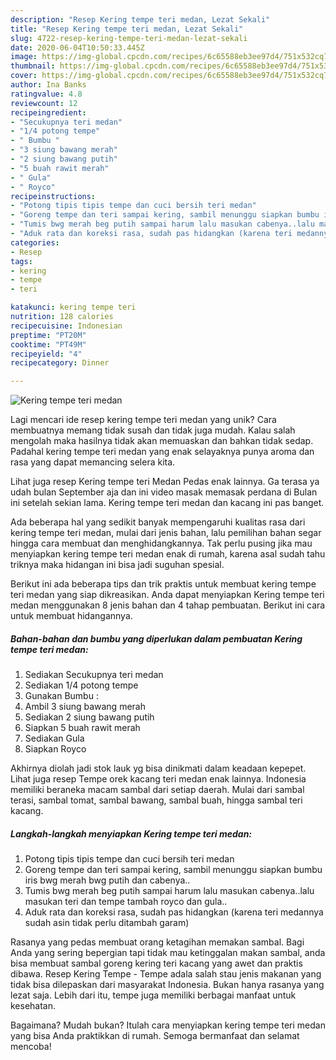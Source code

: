 ```yaml
---
description: "Resep Kering tempe teri medan, Lezat Sekali"
title: "Resep Kering tempe teri medan, Lezat Sekali"
slug: 4722-resep-kering-tempe-teri-medan-lezat-sekali
date: 2020-06-04T10:50:33.445Z
image: https://img-global.cpcdn.com/recipes/6c65588eb3ee97d4/751x532cq70/kering-tempe-teri-medan-foto-resep-utama.jpg
thumbnail: https://img-global.cpcdn.com/recipes/6c65588eb3ee97d4/751x532cq70/kering-tempe-teri-medan-foto-resep-utama.jpg
cover: https://img-global.cpcdn.com/recipes/6c65588eb3ee97d4/751x532cq70/kering-tempe-teri-medan-foto-resep-utama.jpg
author: Ina Banks
ratingvalue: 4.8
reviewcount: 12
recipeingredient:
- "Secukupnya teri medan"
- "1/4 potong tempe"
- " Bumbu "
- "3 siung bawang merah"
- "2 siung bawang putih"
- "5 buah rawit merah"
- " Gula"
- " Royco"
recipeinstructions:
- "Potong tipis tipis tempe dan cuci bersih teri medan"
- "Goreng tempe dan teri sampai kering, sambil menunggu siapkan bumbu iris bwg merah bwg putih dan cabenya.."
- "Tumis bwg merah beg putih sampai harum lalu masukan cabenya..lalu masukan teri dan tempe tambah royco dan gula.."
- "Aduk rata dan koreksi rasa, sudah pas hidangkan (karena teri medannya sudah asin tidak perlu ditambah garam)"
categories:
- Resep
tags:
- kering
- tempe
- teri

katakunci: kering tempe teri 
nutrition: 128 calories
recipecuisine: Indonesian
preptime: "PT20M"
cooktime: "PT49M"
recipeyield: "4"
recipecategory: Dinner

---
```



![Kering tempe teri medan](https://img-global.cpcdn.com/recipes/6c65588eb3ee97d4/751x532cq70/kering-tempe-teri-medan-foto-resep-utama.jpg)

Lagi mencari ide resep kering tempe teri medan yang unik? Cara membuatnya memang tidak susah dan tidak juga mudah. Kalau salah mengolah maka hasilnya tidak akan memuaskan dan bahkan tidak sedap. Padahal kering tempe teri medan yang enak selayaknya punya aroma dan rasa yang dapat memancing selera kita.

Lihat juga resep Kering tempe teri Medan Pedas enak lainnya. Ga terasa ya udah bulan September aja dan ini video masak memasak perdana di Bulan ini setelah sekian lama. Kering tempe teri medan dan kacang ini pas banget.

Ada beberapa hal yang sedikit banyak mempengaruhi kualitas rasa dari kering tempe teri medan, mulai dari jenis bahan, lalu pemilihan bahan segar hingga cara membuat dan menghidangkannya. Tak perlu pusing jika mau menyiapkan kering tempe teri medan enak di rumah, karena asal sudah tahu triknya maka hidangan ini bisa jadi suguhan spesial.


Berikut ini ada beberapa tips dan trik praktis untuk membuat kering tempe teri medan yang siap dikreasikan. Anda dapat menyiapkan Kering tempe teri medan menggunakan 8 jenis bahan dan 4 tahap pembuatan. Berikut ini cara untuk membuat hidangannya.

<!--inarticleads1-->

##### Bahan-bahan dan bumbu yang diperlukan dalam pembuatan Kering tempe teri medan:

1. Sediakan Secukupnya teri medan
1. Sediakan 1/4 potong tempe
1. Gunakan  Bumbu :
1. Ambil 3 siung bawang merah
1. Sediakan 2 siung bawang putih
1. Siapkan 5 buah rawit merah
1. Sediakan  Gula
1. Siapkan  Royco


Akhirnya diolah jadi stok lauk yg bisa dinikmati dalam keadaan kepepet. Lihat juga resep Tempe orek kacang teri medan enak lainnya. Indonesia memiliki beraneka macam sambal dari setiap daerah. Mulai dari sambal terasi, sambal tomat, sambal bawang, sambal buah, hingga sambal teri kacang. 

<!--inarticleads2-->

##### Langkah-langkah menyiapkan Kering tempe teri medan:

1. Potong tipis tipis tempe dan cuci bersih teri medan
1. Goreng tempe dan teri sampai kering, sambil menunggu siapkan bumbu iris bwg merah bwg putih dan cabenya..
1. Tumis bwg merah beg putih sampai harum lalu masukan cabenya..lalu masukan teri dan tempe tambah royco dan gula..
1. Aduk rata dan koreksi rasa, sudah pas hidangkan (karena teri medannya sudah asin tidak perlu ditambah garam)


Rasanya yang pedas membuat orang ketagihan memakan sambal. Bagi Anda yang sering bepergian tapi tidak mau ketinggalan makan sambal, anda bisa membuat sambal goreng kering teri kacang yang awet dan praktis dibawa. Resep Kering Tempe - Tempe adala salah stau jenis makanan yang tidak bisa dilepaskan dari masyarakat Indonesia. Bukan hanya rasanya yang lezat saja. Lebih dari itu, tempe juga memiliki berbagai manfaat untuk kesehatan. 

Bagaimana? Mudah bukan? Itulah cara menyiapkan kering tempe teri medan yang bisa Anda praktikkan di rumah. Semoga bermanfaat dan selamat mencoba!
